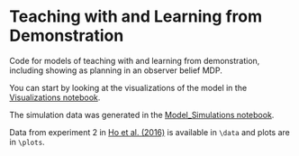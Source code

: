 # Teaching with and Learning from Demonstration

Code for models of teaching with and learning from demonstration,
including showing as planning in an observer belief MDP.

You can start by looking at the visualizations of the model in the 
[Visualizations notebook](Visualizations.ipynb). 

The simulation data was generated in the 
[Model_Simulations notebook](Model_Simulations.ipynb).

Data from experiment 2 in [Ho et al. (2016)](https://markkho.github.io/documents/NIPS_2016_Teaching_by_demonstration.pdf) is available in `\data` and plots are in `\plots`.